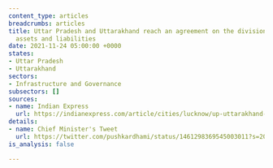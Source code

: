 ```yaml
---
content_type: articles
breadcrumbs: articles
title: Uttar Pradesh and Uttarakhand reach an agreement on the division of their states’
  assets and liabilities
date: 2021-11-24 05:00:00 +0000
states:
- Uttar Pradesh
- Uttarakhand
sectors:
- Infrastructure and Governance
subsectors: []
sources:
- name: Indian Express
  url: https://indianexpress.com/article/cities/lucknow/up-uttarakhand-govts-reach-consensus-7630285/
details:
- name: Chief Minister's Tweet
  url: https://twitter.com/pushkardhami/status/1461298369545003011?s=20
is_analysis: false

---
```

